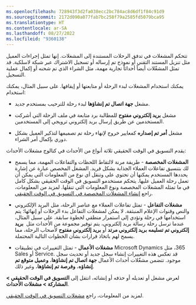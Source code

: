 ```yaml
---
ms.openlocfilehash: 728943f3d2fa038ecc2bc784ac8d6df1f84c91d9
ms.sourcegitcommit: 2172d090a077fab7bc258f79a2585fd5079bca95
ms.translationtype: HT
ms.contentlocale: ar-SA
ms.lasthandoff: 08/27/2022
ms.locfileid: "9360138"
---
```

تتحكم المشغلات في تدفق الرحلات المستندة إلى المشغلات. إنها تمثل إجراءات العميل مثل تنزيل المستند التقني أو نموذج تم إرساله أو تسجيل الاشتراك عبر شبكة لاسلكية. قد تمثل المشغّلات أيضاً أحداثاً تجارية مهمة، مثل الشراء الذي تم شحنه أو إكمال عملية التسجيل.

يمكنك استخدام المشغلات لبدء الرحلة أو متابعتها أو إيقافها. على سبيل المثال، يمكنك استخدام:

-   مشغل **جهة اتصال تم إنشاؤها** لبدء رحلة للترحيب بمستخدم جديد.

-   مشغل **بريد إلكتروني مفتوح** للمطالبة برد متابعة في ملف الرحلة التي أشركت المستخدمين عن طريق إرسال بريد إلكتروني ترويجي إلى المستخدمين.

-   مشغل **أمر تم إصداره** كمعايير خروج لإنهاء رحلة تم تصميمها لتذكير العميل بشكل دوري بإكمال أمر الشراء.

يقدم التسويق في الوقت الحقيقي ثلاثة أنواع من الأحداث في كتالوج مشغلات الأحداث:

-   **المشغلات المخصصة** - طريقة مرنة لالتقاط اللحظات والتفاعلات المهمة، مما يسمح لك بتنسيق تفاعلات العملاء الجذابة بشكل فريد. المشغل المخصص عبارة عن إشارة يحددها المستخدم يمكنها أن تحتوي على وتنقل أي نوع من المعلومات التي يمكن أن تعمل رحلة العميل عليها. يتحكم مستخدمو التسويق في الوقت الحقيقي بشكل كامل في ما تمثله المشغلات المخصصة ونوع المعلومات التي تنقلها. لمزيد من المعلومات، راجع [إنشاء المشغلات المخصصة في التسويق في الوقت الحقيقي](/dynamics365/marketing/real-time-marketing-custom-triggers/?azure-portal=true).

-   **مشغلات التفاعل** - تمثل تفاعلات العملاء مع عناصر الرحلة، مثل البريد الإلكتروني والنص وقنوات الإعلام المنبثقة. لا يمكن لمشغلات التفاعل بدء الرحلات أو إنهائها؛ يتم استخدامها في رحلة وتؤدي إلى استمرار منطقي لخطوة سابقة. على سبيل المثال، عندما ترسل رحلة رسالة بريد إلكتروني، يتم توفير مجموعة من الأحداث مثل  **بريد إلكتروني تم تسليمه** **بريد إلكتروني مرتد** أو **بريد إلكتروني مفتوح** لأصحاب الرحلة، مما يسمح لهم باتخاذ قرارات بشأن الخطوات التالية المحتملة.

-   **مشغلات الأعمال** - تمثل التغييرات في تطبيقات Microsoft Dynamics ‏365، مثل Sales أو Service. قد تعكس هذه التغييرات إنشاء سجل جديد أو تحديث سجل موجود. تتضمن مشغّلات أحداث الأعمال **جهة اتصال تم إنشاؤها**، **وعميل متوقع تم إنشاؤه**، **وفرصة تم إنشاؤها**، وغير ذلك.

لعرض مشغل أو تعديله أو حذفه أو إنشائه، انتقل إلى **التسويق في الوقت الحقيقي > المشاركة > مشغلات الأحداث**.

لمزيد من المعلومات، راجع [مشغلات التسويق في الوقت الحقيقي](/dynamics365/marketing/real-time-marketing-event-triggers/?azure-portal=true).
